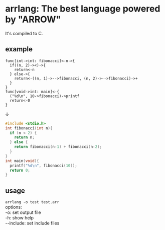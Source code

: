 # arrlang: The best language powered by "ARROW"
It's compiled to C.
## example
```
func[int->int: fibonacci]<-n->{
  if((n, 2)-><)->{
    return<-n
  } else->{
    return<-((n, 1)->-->fibonacci, (n, 2)->-->fibonacci)->+
  }
}
func[void->int: main]<-{
  ("%d\n", 10->fibonacci)->printf
  return<-0
}
```
↓
```c
#include <stdio.h>
int fibonacci(int n){
  if (n < 2) {
    return n;
  } else {
    return fibonacci(n-1) + fibonacci(n-2);
  }
}
int main(void){
  printf("%d\n", fibonacci(10));
  return 0;
}
```

## usage
`arrlang -o test test.arr`  
options:  
-o: set output file  
-h: show help  
--include: set include files  

